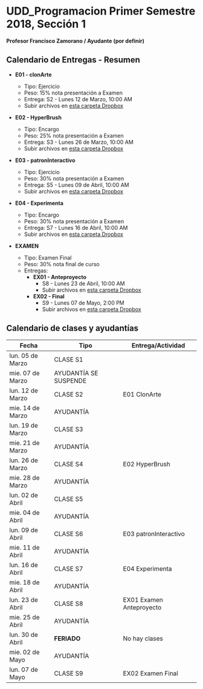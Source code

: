 # UDD_Programacion Primer Semestre 2018, Sección 1
**Profesor Francisco Zamorano / Ayudante (por definir)**

## Calendario de Entregas - Resumen
* **E01 - clonArte**
  * Tipo: Ejercicio
  * Peso: 15% nota presentación a Examen
  * Entrega: S2 - Lunes 12 de Marzo, 10:00 AM
  * Subir archivos en [esta carpeta Dropbox](https://www.dropbox.com/request/9Be2Hkf0lGz9drn4j9E3)


* **E02 - HyperBrush**
  * Tipo: Encargo
  * Peso: 25% nota presentación a Examen
  * Entrega: S3 - Lunes 26 de Marzo, 10:00 AM
  * Subir archivos en [esta carpeta Dropbox](https://www.dropbox.com/request/uemNGSKd5aikBNctpo6A)


* **E03 - patronInteractivo**
  * Tipo: Ejercicio
  * Peso: 30% nota presentación a Examen
  * Entrega: S5 - Lunes 09 de Abril, 10:00 AM
  * Subir archivos en [esta carpeta Dropbox](https://www.dropbox.com/request/1FfwXQyn1LxxlfDtzi86)


* **E04 - Experimenta**
  * Tipo: Encargo
  * Peso: 30% nota presentación a Examen
  * Entrega: S7 - Lunes 16 de Abril, 10:00 AM
  * Subir archivos en [esta carpeta Dropbox](https://www.dropbox.com/request/mBzWfjrQiVWATlhwM5Aw?oref=e)


* **EXAMEN**
  * Tipo: Examen Final
  * Peso: 30% nota final de curso
  * Entregas:
    * **EX01 - Anteproyecto**
      * S8 - Lunes 23 de Abril, 10:00 AM
      * Subir archivos en [esta carpeta Dropbox](https://www.dropbox.com/request/tfCuEqhK3bUGllmY2xLn)
    * **EX02 - Final**
      * S9 - Lunes 07 de Mayo, 2:00 PM
      * Subir archivos en [esta carpeta Dropbox](https://www.dropbox.com/request/FVLTklM4B7ohWIsxkl8m)


## Calendario de clases y ayudantías


Fecha | Tipo | Entrega/Actividad
------------ | ------------- | ---
lun. 05 de Marzo	| CLASE	S1	|
mie. 07 de Marzo	| AYUDANTÍA SE SUSPENDE	|
lun. 12 de Marzo	| CLASE	S2	| E01 ClonArte
mie. 14 de Marzo	| AYUDANTÍA	|
lun. 19 de Marzo	| CLASE	S3	|
mie. 21 de Marzo	| AYUDANTÍA	|
lun. 26 de Marzo	| CLASE	S4	| E02 HyperBrush
mie. 28 de Marzo	| AYUDANTÍA	|
lun. 02 de Abril	| CLASE	S5	|
mie. 04 de Abril	| AYUDANTÍA	|
lun. 09 de Abril	| CLASE	S6	| E03 patronInteractivo
mie. 11 de Abril	| AYUDANTÍA	|
lun. 16 de Abril	| CLASE	S7	| E04 Experimenta
mie. 18 de Abril	| AYUDANTÍA	|
lun. 23 de Abril	| CLASE	S8	| EX01 Examen Anteproyecto
mie. 25 de Abril	| AYUDANTÍA	|
lun. 30 de Abril	| **FERIADO**	| No hay clases
mie. 02 de Mayo	| AYUDANTÍA	|
lun. 07 de Mayo	| CLASE	S9	| EX02 Examen Final
